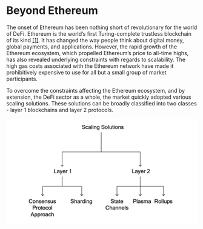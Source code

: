 # Beyond Ethereum

The onset of Ethereum has been nothing short of revolutionary for the world of DeFi. Ethereum is the world’s first Turing-complete trustless blockchain of its kind [\[1\]](../references.md#1-vitalik-buterin.-ethereum-whitepaper.-https-ethereum.org-en-whitepaper-feb-2021.). It has changed the way people think about digital money, global payments, and applications. However, the rapid growth of the Ethereum ecosystem, which propelled Ethereum’s price to all-time highs, has also revealed underlying constraints with regards to scalability. The high gas costs associated with the Ethereum network have made it prohibitively expensive to use for all but a small group of market participants.

To overcome the constraints affecting the Ethereum ecosystem, and by extension, the DeFi sector as a whole, the market quickly adopted various scaling solutions. These solutions can be broadly classified into two classes - layer 1 blockchains and layer 2 protocols.

![Figure 1: L1 and L2 Scaling Technologies](<../../.gitbook/assets/Scaling Solutions.png>)

